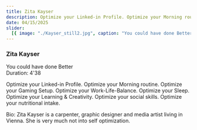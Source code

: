 ```yaml
---
title: Zita Kayser
description: Optimize your Linked-in Profile. Optimize your Morning routine. Optimize your Gaming Setup.
date: 04/15/2025
slider:
  [{ image: "./Kayser_still2.jpg", caption: "You could have done Better" }]
---
```


### Zita Kayser

You could have done Better <br/>
Duration: 4'38

Optimize your Linked-in Profile. Optimize your Morning routine. Optimize your Gaming Setup. Optimize your Work-Life-Balance. Optimize your Sleep. Optimize your Learning & Creativity. Optimize your social skills. Optimize your nutritional intake.

Bio: Zita Kayser is a carpenter, graphic designer and media artist living in Vienna. She is very much not into self optimization.
